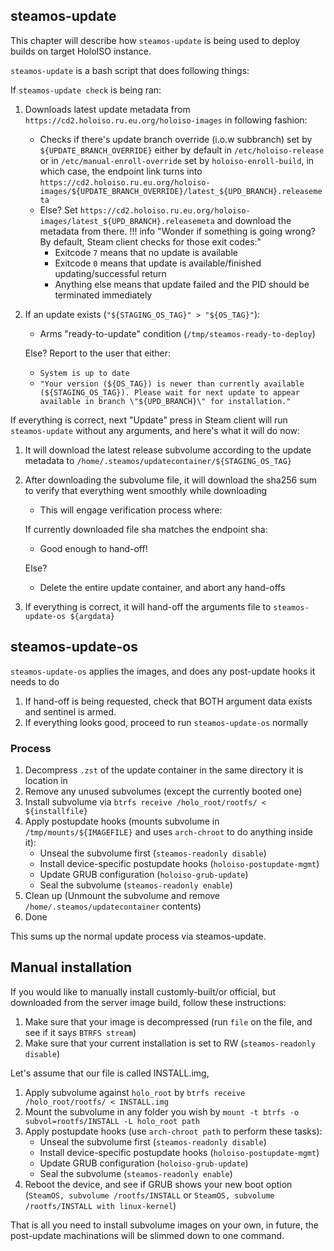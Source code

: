 ## steamos-update
This chapter will describe how `steamos-update` is being used to deploy builds on target HoloISO instance.

`steamos-update` is a bash script that does following things:

If `steamos-update check` is being ran:

1. Downloads latest update metadata from `https://cd2.holoiso.ru.eu.org/holoiso-images` in following fashion:
    - Checks if there's update branch override (i.o.w subbranch) set by `${UPDATE_BRANCH_OVERRIDE}` either by default in `/etc/holoiso-release` or in `/etc/manual-enroll-override` set by `holoiso-enroll-build`, in which case, the endpoint link turns into `https://cd2.holoiso.ru.eu.org/holoiso-images/${UPDATE_BRANCH_OVERRIDE}/latest_${UPD_BRANCH}.releasemeta`
    - Else? Set `https://cd2.holoiso.ru.eu.org/holoiso-images/latest_${UPD_BRANCH}.releasemeta` and download the metadata from there.
    !!! info "Wonder if something is going wrong? By default, Steam client checks for those exit codes:"
        - Exitcode `7` means that no update is available
        - Exitcode `0` means that update is available/finished updating/successful return
        - Anything else means that update failed and the PID should be terminated immediately

2. If an update exists (`"${STAGING_OS_TAG}" > "${OS_TAG}"`):
    - Arms "ready-to-update" condition (`/tmp/steamos-ready-to-deploy`)

    Else? Report to the user that either:
    - `System is up to date`
    - `"Your version (${OS_TAG}) is newer than currently available (${STAGING_OS_TAG}). Please wait for next update to appear available in branch \"${UPD_BRANCH}\" for installation."`

If everything is correct, next "Update" press in Steam client will run `steamos-update` without any arguments, and here's what it will do now:

1. It will download the latest release subvolume according to the update metadata to `/home/.steamos/updatecontainer/${STAGING_OS_TAG}`
2. After downloading the subvolume file, it will download the sha256 sum to verify that everything went smoothly while downloading
    - This will engage verification process where:
    
    If currently downloaded file sha matches the endpoint sha:
    
    - Good enough to hand-off!

    Else?

    - Delete the entire update container, and abort any hand-offs

3. If everything is correct, it will hand-off the arguments file to `steamos-update-os ${argdata}`
## steamos-update-os
`steamos-update-os` applies the images, and does any post-update hooks it needs to do

1. If hand-off is being requested, check that BOTH argument data exists and sentinel is armed.
2. If everything looks good, proceed to run `steamos-update-os` normally

### Process
1. Decompress `.zst` of the update container in the same directory it is location in
2. Remove any unused subvolumes (except the currently booted one)
3. Install subvolume via `btrfs receive /holo_root/rootfs/ < ${installfile}`
4. Apply postupdate hooks (mounts subvolume in `/tmp/mounts/${IMAGEFILE}` and uses `arch-chroot` to do anything inside it):
    - Unseal the subvolume first (`steamos-readonly disable`)
    - Install device-specific postupdate hooks (`holoiso-postupdate-mgmt`)
    - Update GRUB configuration (`holoiso-grub-update`)
    - Seal the subvolume (`steamos-readonly enable`)
5. Clean up (Unmount the subvolume and remove `/home/.steamos/updatecontainer` contents)
6. Done

This sums up the normal update process via steamos-update.

## Manual installation
If you would like to manually install customly-built/or official, but downloaded from the server image build, follow these instructions:

1. Make sure that your image is decompressed (run `file` on the file, and see if it says `BTRFS stream`)
2. Make sure that your current installation is set to RW (`steamos-readonly disable`)

Let's assume that our file is called INSTALL.img,

1. Apply subvolume against `holo_root` by `btrfs receive /holo_root/rootfs/ < INSTALL.img`
2. Mount the subvolume in any folder you wish by `mount -t btrfs -o subvol=rootfs/INSTALL -L holo_root path`
3. Apply postupdate hooks (use `arch-chroot path` to perform these tasks):
    - Unseal the subvolume first (`steamos-readonly disable`)
    - Install device-specific postupdate hooks (`holoiso-postupdate-mgmt`)
    - Update GRUB configuration (`holoiso-grub-update`)
    - Seal the subvolume (`steamos-readonly enable`)
4. Reboot the device, and see if GRUB shows your new boot option (`SteamOS, subvolume /rootfs/INSTALL` or `SteamOS, subvolume /rootfs/INSTALL with linux-kernel`)

That is all you need to install subvolume images on your own, in future, the post-update machinations will be slimmed down to one command.